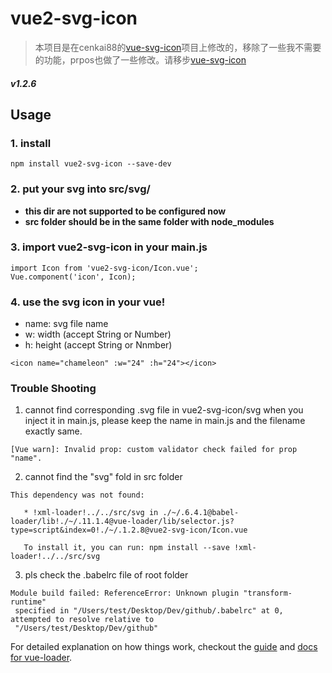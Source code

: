 # vue2-svg-icon  
> 本项目是在cenkai88的[vue-svg-icon](https://github.com/cenkai88/vue-svg-icon)项目上修改的，移除了一些我不需要的功能，prpos也做了一些修改。请移步[vue-svg-icon](https://github.com/cenkai88/vue-svg-icon)

##### v1.2.6


## Usage
### 1. install
```
npm install vue2-svg-icon --save-dev
```
### 2. put your svg into src/svg/
- **this dir are not supported to be configured now**  
- **src folder should be in the same folder with node_modules**

### 3. import vue2-svg-icon in your main.js
```
import Icon from 'vue2-svg-icon/Icon.vue';
Vue.component('icon', Icon);  
```
### 4. use the svg icon in your vue!
- name: svg file name
- w: width (accept String or Number)
- h: height (accept String or Nnmber)
```
<icon name="chameleon" :w="24" :h="24"></icon>
```

### Trouble Shooting
1. cannot find corresponding .svg file in vue2-svg-icon/svg when you inject it in main.js, please keep the name in main.js and the filename exactly same.
```
[Vue warn]: Invalid prop: custom validator check failed for prop "name". 
```
2. cannot find the "svg" fold in src folder
```
This dependency was not found:
   
   * !xml-loader!../../src/svg in ./~/.6.4.1@babel-loader/lib!./~/.11.1.4@vue-loader/lib/selector.js?type=script&index=0!./~/.1.2.8@vue2-svg-icon/Icon.vue
   
   To install it, you can run: npm install --save !xml-loader!../../src/svg
```
3. pls check the .babelrc file of root folder
```
Module build failed: ReferenceError: Unknown plugin "transform-runtime"
 specified in "/Users/test/Desktop/Dev/github/.babelrc" at 0, attempted to resolve relative to 
 "/Users/test/Desktop/Dev/github"
```

For detailed explanation on how things work, checkout the [guide](http://vuejs-templates.github.io/webpack/) and [docs for vue-loader](http://vuejs.github.io/vue-loader).
